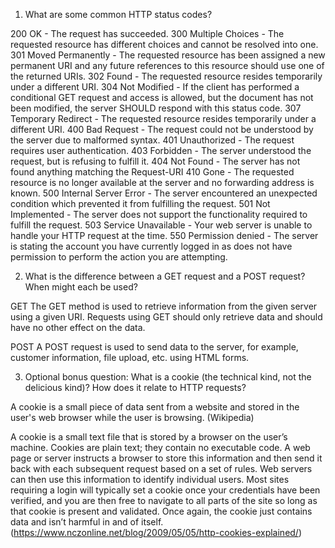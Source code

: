1. What are some common HTTP status codes?

200 OK - The request has succeeded.
300 Multiple Choices - The requested resource has different choices and cannot be resolved into one.
301 Moved Permanently - The requested resource has been assigned a new permanent URI and any future references to this resource should use one of the returned URIs.
302 Found - The requested resource resides temporarily under a different URI.
304 Not Modified - If the client has performed a conditional GET request and access is allowed, but the document has not been modified, the server SHOULD respond with this status code.
307 Temporary Redirect - The requested resource resides temporarily under a different URI.
400 Bad Request - The request could not be understood by the server due to malformed syntax.
401 Unauthorized - The request requires user authentication.
403 Forbidden - The server understood the request, but is refusing to fulfill it.
404 Not Found - The server has not found anything matching the Request-URI
410 Gone - The requested resource is no longer available at the server and no forwarding address is known.
500 Internal Server Error - The server encountered an unexpected condition which prevented it from fulfilling the request.
501 Not Implemented - The server does not support the functionality required to fulfill the request.
503 Service Unavailable - Your web server is unable to handle your HTTP request at the time.
550 Permission denied - The server is stating the account you have currently logged in as does not have permission to perform the action you are attempting.

2. What is the difference between a GET request and a POST request? When might each be used?

GET
The GET method is used to retrieve information from the given server using a given URI. Requests using GET should only retrieve data and should have no other effect on the data.

POST
A POST request is used to send data to the server, for example, customer information, file upload, etc. using HTML forms.

3. Optional bonus question: What is a cookie (the technical kind, not the delicious kind)? How does it relate to HTTP requests?

A cookie is a small piece of data sent from a website and stored in the user's web browser while the user is browsing. (Wikipedia)

A cookie is a small text file that is stored by a browser on the user’s machine. Cookies are plain text; they contain no executable code. A web page or server instructs a browser to store this information and then send it back with each subsequent request based on a set of rules. Web servers can then use this information to identify individual users. Most sites requiring a login will typically set a cookie once your credentials have been verified, and you are then free to navigate to all parts of the site so long as that cookie is present and validated. Once again, the cookie just contains data and isn’t harmful in and of itself. (https://www.nczonline.net/blog/2009/05/05/http-cookies-explained/)
